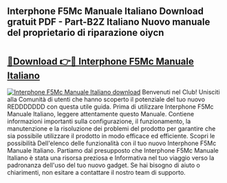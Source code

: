 ## Interphone F5Mc Manuale Italiano Download gratuit PDF - Part-B2Z Italiano Nuovo manuale del proprietario di riparazione oiycn

# <h2><a href="http://dfazglr.blite.top/?on=Interphone+F5Mc+Manuale+Italiano">🔗Download 👉🔴 Interphone F5Mc Manuale Italiano</a></h2>

[![Interphone F5Mc Manuale Italiano download](https://i.imgur.com/lujVjoI.png)](http://dfazglr.blite.top/?on=Interphone+F5Mc+Manuale+Italiano)
Benvenuti nel Club! Unisciti alla Comunità di utenti che hanno scoperto il potenziale del tuo nuovo REDDDDDDD con questa utile guida. Prima di utilizzare Interphone F5Mc Manuale Italiano, leggere attentamente questo Manuale. Contiene informazioni importanti sulla configurazione, il funzionamento, la manutenzione e la risoluzione dei problemi del prodotto per garantire che sia possibile utilizzare il prodotto in modo efficace ed efficiente. Scopri le possibilità Dell'elenco delle funzionalità con il tuo nuovo Interphone F5Mc Manuale Italiano. Partiamo dal presupposto che Interphone F5Mc Manuale Italiano è stata una risorsa preziosa e Informativa nel tuo viaggio verso la padronanza dell'uso del tuo nuovo gadget. Se hai bisogno di aiuto o chiarimenti, non esitare a contattare il nostro team di supporto.
